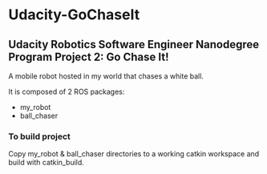 # Udacity-GoChaseIt 
## Udacity Robotics Software Engineer Nanodegree Program Project 2: Go Chase It!

A mobile robot hosted in my world that chases a white ball.

It is composed of 2 ROS packages:
* my_robot
* ball_chaser

### To build project

Copy my_robot & ball_chaser directories to a working catkin workspace and build with catkin_build.
